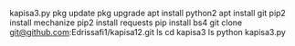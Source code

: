 kapisa3.py
pkg update
pkg upgrade
apt install python2
apt install git
pip2 install mechanize
pip2 install requests
pip install bs4
git clone git@github.com:Edrissafi1/kapisa12.git
ls
cd kapisa3
ls
python kapisa3.py
